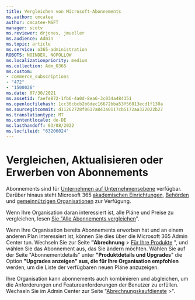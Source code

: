 ```yaml
---
title: Vergleichen von Microsoft-Abonnements
ms.author: cmcatee
author: cmcatee-MSFT
manager: scotv
ms.reviewer: drjones, jmueller
ms.audience: Admin
ms.topic: article
ms.service: o365-administration
ROBOTS: NOINDEX, NOFOLLOW
ms.localizationpriority: medium
ms.collection: Adm_O365
ms.custom:
- commerce_subscriptions
- "472"
- "1500026"
ms.date: 07/30/2021
ms.assetid: faefe872-1fb6-4a0d-8ea6-3c034a484351
ms.openlocfilehash: 1cc36cbcb2b6dec16672bba53f56813ecd1f130a
ms.sourcegitcommit: d11262728f0617a843a0117cb5172aa322022b27
ms.translationtype: MT
ms.contentlocale: de-DE
ms.lasthandoff: 03/08/2022
ms.locfileid: "63206024"
---
```

# <a name="compare-upgrade-or-purchase-subscriptions"></a>Vergleichen, Aktualisieren oder Erwerben von Abonnements
  
Abonnements sind für [Unternehmen auf Unternehmensebene](https://www.microsoft.com/microsoft-365/enterprise/compare-office-365-plans?rtc=1) verfügbar.[](https://www.microsoft.com/microsoft-365/business/compare-all-microsoft-365-business-products?tab=2&rtc=1) Darüber hinaus steht Microsoft 365 [akademischen Einrichtungen](https://www.microsoft.com/microsoft-365/academic/compare-office-365-education-plans?rtc=1&activetab=tab%3aprimaryr1), [Behörden](https://www.microsoft.com/microsoft-365/government/compare-office-365-government-plans?rtc=1) und [gemeinnützigen Organisationen](https://www.microsoft.com/microsoft-365/nonprofit/office-365-nonprofit-plans-and-pricing?&rtc=1&activetab=tab%3aprimaryr1) zur Verfügung.
  
Wenn Ihre Organisation daran interessiert ist, alle Pläne und Preise zu vergleichen, lesen [Sie "Alle Abonnements vergleichen](https://www.microsoft.com/microsoft-365/enterprise/compare-office-365-plans?rtc=1)".
  
Wenn Ihre Organisation bereits Abonnements erworben hat und an einem anderen Plan interessiert ist, können Sie dies über die Microsoft 365 Admin Center tun. Wechseln Sie zur Seite **"Abrechnung** \> [Für Ihre Produkte](https://go.microsoft.com/fwlink/p/?linkid=842054) ", und wählen Sie das Abonnement aus, das Sie ändern möchten. Wählen Sie auf der Seite "Abonnementdetails" unter **"Produktdetails und Upgrades**" die Option **"Upgrades anzeigen" aus, die für Ihre Organisation empfohlen** werden, um die Liste der verfügbaren neuen Pläne anzuzeigen.
  
Ihre Organisation kann abonnements auch kombinieren und abgleichen, um die Anforderungen und Featureanforderungen der Benutzer zu erfüllen. Wechseln Sie im Admin Center zur Seite "[Abrechnungskaufdienste](https://go.microsoft.com/fwlink/p/?linkid=868433)  \>". 
